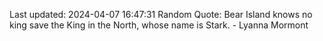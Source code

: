 Last updated: 2024-04-07 16:47:31
Random Quote: Bear Island knows no king save the King in the North, whose name is Stark.  -  Lyanna Mormont
